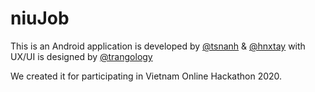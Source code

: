 # niuJob 

This is an Android application is developed by [@tsnanh](https://github.com/tsnanh) & [@hnxtay](https://github.com/tsnanh) with UX/UI is designed by [@trangology](https://github.com/tsnanh)

We created it for participating in Vietnam Online Hackathon 2020. 
